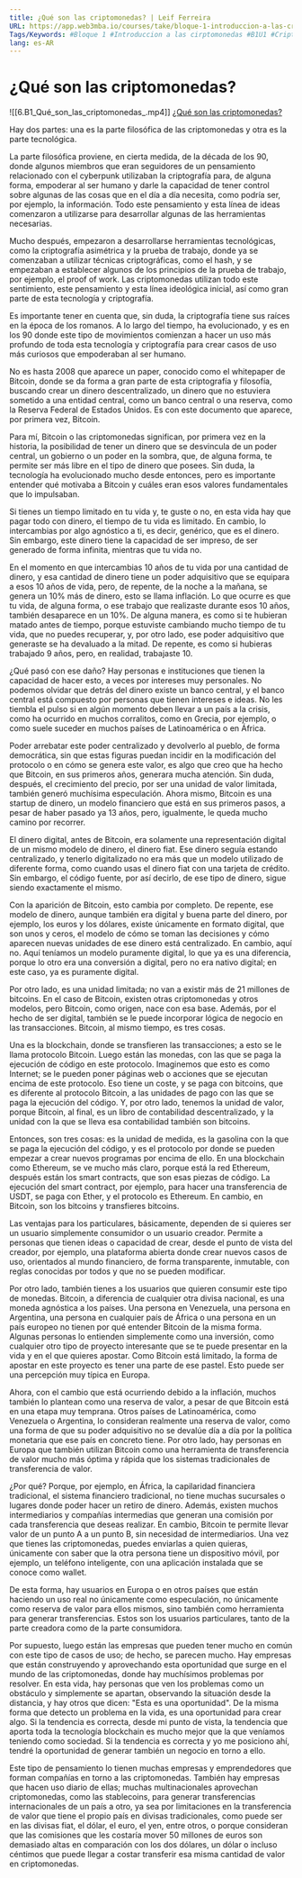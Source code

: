 ```yaml
---
title: ¿Qué son las criptomonedas? | Leif Ferreira
URL: https://app.web3mba.io/courses/take/bloque-1-introduccion-a-las-criptomonedas/lessons/39202287-que-son-las-criptomonedas-leif-ferreira
Tags/Keywords: #Bloque 1 #Introduccion a las cirptomonedas #B1U1 #Criptomonedas #Revolucion del dinero #Leif Ferreira
lang: es-AR
---
```

# ¿Qué son las criptomonedas? 
![[6.B1_Qué_son_las_criptomonedas_.mp4]]
[¿Qué son las criptomonedas?](https://app.web3mba.io/courses/take/bloque-1-introduccion-a-las-criptomonedas/lessons/39202287-que-son-las-criptomonedas-leif-ferreira)

Hay dos partes: una es la parte filosófica de las criptomonedas y otra es la parte tecnológica.

La parte filosófica proviene, en cierta medida, de la década de los 90, donde algunos miembros que eran seguidores de un pensamiento relacionado con el cyberpunk utilizaban la criptografía para, de alguna forma, empoderar al ser humano y darle la capacidad de tener control sobre algunas de las cosas que en el día a día necesita, como podría ser, por ejemplo, la información. Todo este pensamiento y esta línea de ideas comenzaron a utilizarse para desarrollar algunas de las herramientas necesarias.

Mucho después, empezaron a desarrollarse herramientas tecnológicas, como la criptografía asimétrica y la prueba de trabajo, donde ya se comenzaban a utilizar técnicas criptográficas, como el hash, y se empezaban a establecer algunos de los principios de la prueba de trabajo, por ejemplo, el proof of work. Las criptomonedas utilizan todo este sentimiento, este pensamiento y esta línea ideológica inicial, así como gran parte de esta tecnología y criptografía.

Es importante tener en cuenta que, sin duda, la criptografía tiene sus raíces en la época de los romanos. A lo largo del tiempo, ha evolucionado, y es en los 90 donde este tipo de movimientos comienzan a hacer un uso más profundo de toda esta tecnología y criptografía para crear casos de uso más curiosos que empoderaban al ser humano.

No es hasta 2008 que aparece un paper, conocido como el whitepaper de Bitcoin, donde se da forma a gran parte de esta criptografía y filosofía, buscando crear un dinero descentralizado, un dinero que no estuviera sometido a una entidad central, como un banco central o una reserva, como la Reserva Federal de Estados Unidos. Es con este documento que aparece, por primera vez, Bitcoin.

Para mí, Bitcoin o las criptomonedas significan, por primera vez en la historia, la posibilidad de tener un dinero que se desvincula de un poder central, un gobierno o un poder en la sombra, que, de alguna forma, te permite ser más libre en el tipo de dinero que posees. Sin duda, la tecnología ha evolucionado mucho desde entonces, pero es importante entender qué motivaba a Bitcoin y cuáles eran esos valores fundamentales que lo impulsaban.

Si tienes un tiempo limitado en tu vida y, te guste o no, en esta vida hay que pagar todo con dinero, el tiempo de tu vida es limitado. En cambio, lo intercambias por algo agnóstico a ti, es decir, genérico, que es el dinero. Sin embargo, este dinero tiene la capacidad de ser impreso, de ser generado de forma infinita, mientras que tu vida no.

En el momento en que intercambias 10 años de tu vida por una cantidad de dinero, y esa cantidad de dinero tiene un poder adquisitivo que se equipara a esos 10 años de vida, pero, de repente, de la noche a la mañana, se genera un 10% más de dinero, esto se llama inflación. Lo que ocurre es que tu vida, de alguna forma, o ese trabajo que realizaste durante esos 10 años, también desaparece en un 10%. De alguna manera, es como si te hubieran matado antes de tiempo, porque estuviste cambiando mucho tiempo de tu vida, que no puedes recuperar, y, por otro lado, ese poder adquisitivo que generaste se ha devaluado a la mitad. De repente, es como si hubieras trabajado 9 años, pero, en realidad, trabajaste 10.

¿Qué pasó con ese daño? Hay personas e instituciones que tienen la capacidad de hacer esto, a veces por intereses muy personales. No podemos olvidar que detrás del dinero existe un banco central, y el banco central está compuesto por personas que tienen intereses e ideas. No les tiembla el pulso si en algún momento deben llevar a un país a la crisis, como ha ocurrido en muchos corralitos, como en Grecia, por ejemplo, o como suele suceder en muchos países de Latinoamérica o en África.

Poder arrebatar este poder centralizado y devolverlo al pueblo, de forma democrática, sin que estas figuras puedan incidir en la modificación del protocolo o en cómo se genera este valor, es algo que creo que ha hecho que Bitcoin, en sus primeros años, generara mucha atención. Sin duda, después, el crecimiento del precio, por ser una unidad de valor limitada, también generó muchísima especulación. Ahora mismo, Bitcoin es una startup de dinero, un modelo financiero que está en sus primeros pasos, a pesar de haber pasado ya 13 años, pero, igualmente, le queda mucho camino por recorrer.

El dinero digital, antes de Bitcoin, era solamente una representación digital de un mismo modelo de dinero, el dinero fiat. Ese dinero seguía estando centralizado, y tenerlo digitalizado no era más que un modelo utilizado de diferente forma, como cuando usas el dinero fiat con una tarjeta de crédito. Sin embargo, el código fuente, por así decirlo, de ese tipo de dinero, sigue siendo exactamente el mismo.

Con la aparición de Bitcoin, esto cambia por completo. De repente, ese modelo de dinero, aunque también era digital y buena parte del dinero, por ejemplo, los euros y los dólares, existe únicamente en formato digital, que son unos y ceros, el modelo de cómo se toman las decisiones y cómo aparecen nuevas unidades de ese dinero está centralizado. En cambio, aquí no. Aquí teníamos un modelo puramente digital, lo que ya es una diferencia, porque lo otro era una conversión a digital, pero no era nativo digital; en este caso, ya es puramente digital.

Por otro lado, es una unidad limitada; no van a existir más de 21 millones de bitcoins. En el caso de Bitcoin, existen otras criptomonedas y otros modelos, pero Bitcoin, como origen, nace con esa base. Además, por el hecho de ser digital, también se le puede incorporar lógica de negocio en las transacciones. Bitcoin, al mismo tiempo, es tres cosas.

Una es la blockchain, donde se transfieren las transacciones; a esto se le llama protocolo Bitcoin. Luego están las monedas, con las que se paga la ejecución de código en este protocolo. Imaginemos que esto es como Internet; se le pueden poner páginas web o acciones que se ejecutan encima de este protocolo. Eso tiene un coste, y se paga con bitcoins, que es diferente al protocolo Bitcoin, a las unidades de pago con las que se paga la ejecución del código. Y, por otro lado, tenemos la unidad de valor, porque Bitcoin, al final, es un libro de contabilidad descentralizado, y la unidad con la que se lleva esa contabilidad también son bitcoins.

Entonces, son tres cosas: es la unidad de medida, es la gasolina con la que se paga la ejecución del código, y es el protocolo por donde se pueden empezar a crear nuevos programas por encima de ello. En una blockchain como Ethereum, se ve mucho más claro, porque está la red Ethereum, después están los smart contracts, que son esas piezas de código. La ejecución del smart contract, por ejemplo, para hacer una transferencia de USDT, se paga con Ether, y el protocolo es Ethereum. En cambio, en Bitcoin, son los bitcoins y transfieres bitcoins.

Las ventajas para los particulares, básicamente, dependen de si quieres ser un usuario simplemente consumidor o un usuario creador. Permite a personas que tienen ideas o capacidad de crear, desde el punto de vista del creador, por ejemplo, una plataforma abierta donde crear nuevos casos de uso, orientados al mundo financiero, de forma transparente, inmutable, con reglas conocidas por todos y que no se pueden modificar.

Por otro lado, también tienes a los usuarios que quieren consumir este tipo de monedas. Bitcoin, a diferencia de cualquier otra divisa nacional, es una moneda agnóstica a los países. Una persona en Venezuela, una persona en Argentina, una persona en cualquier país de África o una persona en un país europeo no tienen por qué entender Bitcoin de la misma forma. Algunas personas lo entienden simplemente como una inversión, como cualquier otro tipo de proyecto interesante que se te puede presentar en la vida y en el que quieres apostar. Como Bitcoin está limitado, la forma de apostar en este proyecto es tener una parte de ese pastel. Esto puede ser una percepción muy típica en Europa.

Ahora, con el cambio que está ocurriendo debido a la inflación, muchos también lo plantean como una reserva de valor, a pesar de que Bitcoin está en una etapa muy temprana. Otros países de Latinoamérica, como Venezuela o Argentina, lo consideran realmente una reserva de valor, como una forma de que su poder adquisitivo no se devalúe día a día por la política monetaria que ese país en concreto tiene. Por otro lado, hay personas en Europa que también utilizan Bitcoin como una herramienta de transferencia de valor mucho más óptima y rápida que los sistemas tradicionales de transferencia de valor.

¿Por qué? Porque, por ejemplo, en África, la capilaridad financiera tradicional, el sistema financiero tradicional, no tiene muchas sucursales o lugares donde poder hacer un retiro de dinero. Además, existen muchos intermediarios y compañías intermedias que generan una comisión por cada transferencia que deseas realizar. En cambio, Bitcoin te permite llevar valor de un punto A a un punto B, sin necesidad de intermediarios. Una vez que tienes las criptomonedas, puedes enviarlas a quien quieras, únicamente con saber que la otra persona tiene un dispositivo móvil, por ejemplo, un teléfono inteligente, con una aplicación instalada que se conoce como wallet.

De esta forma, hay usuarios en Europa o en otros países que están haciendo un uso real no únicamente como especulación, no únicamente como reserva de valor para ellos mismos, sino también como herramienta para generar transferencias. Estos son los usuarios particulares, tanto de la parte creadora como de la parte consumidora.

Por supuesto, luego están las empresas que pueden tener mucho en común con este tipo de casos de uso; de hecho, se parecen mucho. Hay empresas que están construyendo y aprovechando esta oportunidad que surge en el mundo de las criptomonedas, donde hay muchísimos problemas por resolver. En esta vida, hay personas que ven los problemas como un obstáculo y simplemente se apartan, observando la situación desde la distancia, y hay otros que dicen: "Esta es una oportunidad". De la misma forma que detecto un problema en la vida, es una oportunidad para crear algo. Si la tendencia es correcta, desde mi punto de vista, la tendencia que aporta toda la tecnología blockchain es mucho mejor que la que veníamos teniendo como sociedad. Si la tendencia es correcta y yo me posiciono ahí, tendré la oportunidad de generar también un negocio en torno a ello.

Este tipo de pensamiento lo tienen muchas empresas y emprendedores que forman compañías en torno a las criptomonedas. También hay empresas que hacen uso diario de ellas; muchas multinacionales aprovechan criptomonedas, como las stablecoins, para generar transferencias internacionales de un país a otro, ya sea por limitaciones en la transferencia de valor que tiene el propio país en divisas tradicionales, como puede ser en las divisas fiat, el dólar, el euro, el yen, entre otros, o porque consideran que las comisiones que les costaría mover 50 millones de euros son demasiado altas en comparación con los dos dólares, un dólar o incluso céntimos que puede llegar a costar transferir esa misma cantidad de valor en criptomonedas.